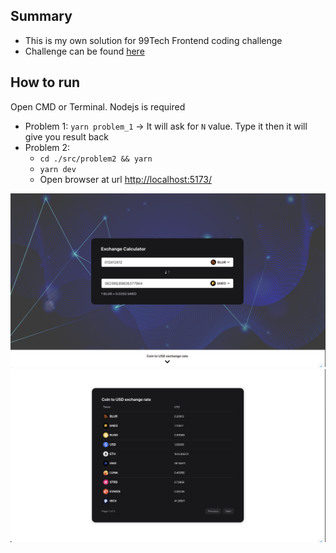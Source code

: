 ## Summary
- This is my own solution for 99Tech Frontend coding challenge
- Challenge can be found [here](https://s5tech.notion.site/Code-Challenge-05cdb9e0d1ce432a843f763b5d5f7497?p=6052097f0f144200bbea7c2fa75c0124&pm=s)

## How to run
Open CMD or Terminal. Nodejs is required
- Problem 1: `yarn problem_1` -> It will ask for `N` value. Type it then it will give you result back
- Problem 2: 
  - `cd ./src/problem2 && yarn` 
  - `yarn dev`
  - Open browser at url [http://localhost:5173/](http://localhost:5173/)

![preview_1](./media/preview1_problem2.png)
![preview_2](./media/preview2_problem2.png)